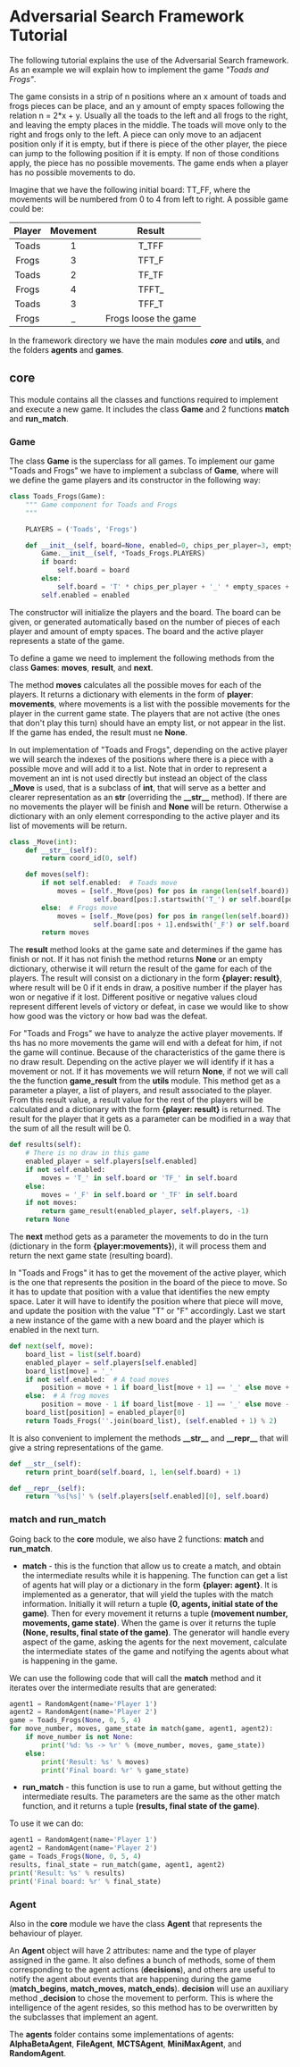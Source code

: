 # Adversarial Search Framework Tutorial

The following tutorial explains the use of the Adversarial Search framework. As an example we will explain how to implement the game _"Toads and Frogs"_.

The game consists in a strip of n positions where an x amount of toads and frogs pieces can be place, and an y amount of empty spaces following the relation n = 2*x + y. Usually all the toads to the left and all frogs to the right, and leaving the empty places in the middle. The toads will move only to the right and frogs only to the left. A piece can only move to an adjacent position only if it is empty, but if there is piece of the other player, the piece can jump to the following position if it is empty. If non of those conditions apply, the piece has no possible movements. The game ends when a player has no possible movements to do.

Imagine that we have the following initial board: TT_FF, where the movements will be numbered from 0 to 4 from left to right. A possible game could be:

| Player | Movement |        Result        |
|:------:|:--------:|:--------------------:|
|  Toads |     1    |         T_TFF        |
|  Frogs |     3    |         TFT_F        |
|  Toads |     2    |         TF_TF        |
|  Frogs |     4    |         TFFT_        |
|  Toads |     3    |         TFF_T        |
|  Frogs |     _    | Frogs loose the game |

In the framework directory we have the main modules **_core_** and **utils**, and the folders **agents** and **games**.

## **core**

This module contains all the classes and functions required to implement and execute a new game. It includes the class **Game** and 2 functions **match** and **run_match**.

### **Game**

The class **Game** is the superclass for all games. To implement our game "Toads and Frogs" we have to implement a subclass of **Game**, where will we define the game players and its constructor in the following way:

```python
class Toads_Frogs(Game):
    """ Game component for Toads and Frogs
    """

    PLAYERS = ('Toads', 'Frogs')

    def __init__(self, board=None, enabled=0, chips_per_player=3, empty_spaces=2):
        Game.__init__(self, *Toads_Frogs.PLAYERS)
        if board:
            self.board = board
        else:
            self.board = 'T' * chips_per_player + '_' * empty_spaces + 'F' * chips_per_player
        self.enabled = enabled
```

The constructor will initialize the players and the board. The board can be given, or generated automatically based on the number of pieces of each player and amount of empty spaces. The board and the active player represents a state of the game.

To define a game we need to implement the following methods from the class **Games**: **moves**, **result**, and **next**.

The method **moves** calculates all the possible moves for each of the players. It returns a dictionary with elements in the form of **player**: **movements**, where movements is a list with the possible movements for the player in the current game state. The players that are not active (the ones that don't play this turn) should have an empty list, or not appear in the list. If the game has ended, the result must ne **None**. 

In out implementation of "Toads and Frogs", depending on the active player we will search the indexes of the positions where there is a piece with a possible move and will add it to a list. Note that in order to represent a movement an int is not used directly but instead an object of the class **_Move** is used, that is a subclass of **int**, that will serve as a better and clearer representation as an **str** (overriding the **\_\_str\_\_** method). If there are no movements the player will be finish and **None** will be return. Otherwise a dictionary with an only element corresponding to the active player and its list of movements will be return.

```python
class _Move(int):
    def __str__(self):
        return coord_id(0, self)

    def moves(self):
        if not self.enabled:  # Toads move
            moves = [self._Move(pos) for pos in range(len(self.board)) if
                     self.board[pos:].startswith('T_') or self.board[pos:].startswith('TF_')]
        else:  # Frogs move
            moves = [self._Move(pos) for pos in range(len(self.board)) if
                     self.board[:pos + 1].endswith('_F') or self.board[:pos + 1].endswith('_TF')]
        return moves
```

The **result** method looks at the game sate and determines if the game has finish or not. If it has not finish the method returns **None** or an empty dictionary, otherwise it will return the result of the game for each of the players. The result will consist on a dictionary in the form **{player: result}**, where result will be 0 if it ends in draw, a positive number if the player has won or negative if it lost. Different positive or negative values cloud represent different levels of victory or defeat, in case we would like to show how good was the victory or how bad was the defeat.

For "Toads and Frogs" we have to analyze the active player movements. If ths has no more movements the game will end with a defeat for him, if not the game will continue. Because of the characteristics of the game there is no draw result. Depending on the active player we will identify if it has a movement or not. If it has movements we will return **None**, if not we will call the the function **game_result** from the **utils** module. This method get as a parameter a player, a list of players, and result associated to the player. From this result value, a result value for the rest of the players will be calculated and a dictionary with the form **{player: result}** is returned. The result for the player that it gets as a parameter can be modified in a way that the sum of all the result will be 0.

```python
def results(self):
    # There is no draw in this game
    enabled_player = self.players[self.enabled]
    if not self.enabled:
        moves = 'T_' in self.board or 'TF_' in self.board
    else:
        moves = '_F' in self.board or '_TF' in self.board
    if not moves:
        return game_result(enabled_player, self.players, -1)
    return None
```

The **next** method gets as a parameter the movements to do in the turn (dictionary in the form **{player:movements}**), it will process them and return the next game state (resulting board).

In "Toads and Frogs" it has to get the movement of the active player, which is the one that represents the position in the board of the piece to move. So it has to update that position with a value that identifies the new empty space. Later it will have to identify the position where that piece will move, and update the position with the value "T" or "F" accordingly. Last we start a new instance of the game with a new board and the player which is enabled in the next turn.

```python
def next(self, move):
    board_list = list(self.board)
    enabled_player = self.players[self.enabled]
    board_list[move] = '_'
    if not self.enabled:  # A toad moves
        position = move + 1 if board_list[move + 1] == '_' else move + 2
    else:  # A frog moves
        position = move - 1 if board_list[move - 1] == '_' else move - 2
    board_list[position] = enabled_player[0]
    return Toads_Frogs(''.join(board_list), (self.enabled + 1) % 2)
```

It is also convenient to implement the methods **\_\_str\_\_** and **\_\_repr\_\_** that will give a string representations of the game.

```python
def __str__(self):
    return print_board(self.board, 1, len(self.board) + 1)

def __repr__(self):
    return '%s[%s]' % (self.players[self.enabled][0], self.board)
```

### **match** and **run_match**
 Going back to the **core** module, we also have 2 functions: **match** and **run_match**.
 
 * **match** - this is the function that allow us to create a match, and obtain the intermediate results while it is happening. The function can get a list of agents hat will play or a dictionary in the form **{player: agent}**. It is implemented as a generator, that will yield the tuples with the match information. Initially it will return a tuple **(0, agents, initial state of the game)**. Then for every movement it returns a tuple **(movement number, movements, game state)**. When the game is over it returns the tuple **(None, results, final state of the game)**. The generator will handle every aspect of the game, asking the agents for the next movement, calculate the intermediate states of the game and notifying the agents about what is happening in the game.

We can use the following code that will call the **match** method and it iterates over the intermediate results that are generated:

```python
agent1 = RandomAgent(name='Player 1')
agent2 = RandomAgent(name='Player 2')
game = Toads_Frogs(None, 0, 5, 4)
for move_number, moves, game_state in match(game, agent1, agent2):
    if move_number is not None:
        print('%d: %s -> %r' % (move_number, moves, game_state))
    else:
        print('Result: %s' % moves)
        print('Final board: %r' % game_state)
```
  
 * **run_match** - this function is use to run a game, but without getting the intermediate results. The parameters are the same as the other match function, and it returns a tuple **(results, final state of the game)**.
 
 To use it we can do:
 ```python
agent1 = RandomAgent(name='Player 1')
agent2 = RandomAgent(name='Player 2')
game = Toads_Frogs(None, 0, 5, 4)
results, final_state = run_match(game, agent1, agent2)
print('Result: %s' % results)
print('Final board: %r' % final_state)
```

### **Agent**

Also in the **core** module we have the class **Agent** that represents the behaviour of player.

An **Agent** object will have 2 attributes: name and the type of player assigned in the game. It also defines a bunch of methods, some of them corresponding to the agent actions (**decisions**), and others are useful to notify the agent about events that are happening during the game (**match_begins**, **match_moves**, **match_ends**). **decision** will use an auxiliary method _**decision** to chose the movement to perform. This is where the intelligence of the agent resides, so this method has to be overwritten by the subclasses that implement an agent.

The **agents** folder contains some implementations of agents: **AlphaBetaAgent**, **FileAgent**, **MCTSAgent**, **MiniMaxAgent**, and **RandomAgent**.

